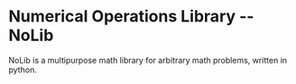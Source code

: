 # Numerical Operations Library -- NoLib

NoLib is a multipurpose math library for arbitrary math problems, written in
python.
